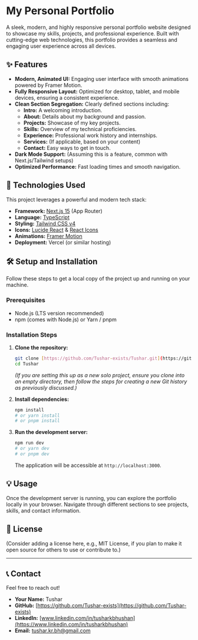 # My Personal Portfolio

A sleek, modern, and highly responsive personal portfolio website designed to showcase my skills, projects, and professional experience. Built with cutting-edge web technologies, this portfolio provides a seamless and engaging user experience across all devices.

## ✨ Features

* **Modern, Animated UI:** Engaging user interface with smooth animations powered by Framer Motion.
* **Fully Responsive Layout:** Optimized for desktop, tablet, and mobile devices, ensuring a consistent experience.
* **Clean Section Segregation:** Clearly defined sections including:
    * **Intro:** A welcoming introduction.
    * **About:** Details about my background and passion.
    * **Projects:** Showcase of my key projects.
    * **Skills:** Overview of my technical proficiencies.
    * **Experience:** Professional work history and internships.
    * **Services:** (If applicable, based on your content)
    * **Contact:** Easy ways to get in touch.
* **Dark Mode Support:** (Assuming this is a feature, common with Next.js/Tailwind setups)
* **Optimized Performance:** Fast loading times and smooth navigation.

## 🚀 Technologies Used

This project leverages a powerful and modern tech stack:

* **Framework:** [Next.js 15](https://nextjs.org/) (App Router)
* **Language:** [TypeScript](https://www.typescriptlang.org/)
* **Styling:** [Tailwind CSS v4](https://tailwindcss.com/)
* **Icons:** [Lucide React](https://lucide.dev/icons/) & [React Icons](https://react-icons.github.io/react-icons/)
* **Animations:** [Framer Motion](https://www.framer.com/motion/)
* **Deployment:** Vercel (or similar hosting)

## 🛠️ Setup and Installation

Follow these steps to get a local copy of the project up and running on your machine.

### Prerequisites

* Node.js (LTS version recommended)
* npm (comes with Node.js) or Yarn / pnpm

### Installation Steps

1.  **Clone the repository:**
    ```bash
    git clone [https://github.com/Tushar-exists/Tushar.git](https://github.com/Tushar-exists/Tushar.git)
    cd Tushar
    ```
    *(If you are setting this up as a new solo project, ensure you clone into an empty directory, then follow the steps for creating a new Git history as previously discussed.)*

2.  **Install dependencies:**
    ```bash
    npm install
    # or yarn install
    # or pnpm install
    ```

3.  **Run the development server:**
    ```bash
    npm run dev
    # or yarn dev
    # or pnpm dev
    ```
    The application will be accessible at `http://localhost:3000`.

## 💡 Usage

Once the development server is running, you can explore the portfolio locally in your browser. Navigate through different sections to see projects, skills, and contact information.

## 📄 License

(Consider adding a license here, e.g., MIT License, if you plan to make it open source for others to use or contribute to.)

---

## 📞 Contact

Feel free to reach out!

* **Your Name:** Tushar
* **GitHub:** [https://github.com/Tushar-exists](https://github.com/Tushar-exists)
* **LinkedIn:** [www.linkedin.com/in/tusharkbhushan](https://www.linkedin.com/in/tusharkbhushan)
* **Email:** [tushar.kr.bh@gmail.com](mailto:tushar.kr.bh@gmail.com)
